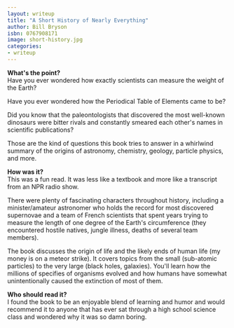 ```yaml
---
layout: writeup
title: "A Short History of Nearly Everything"
author: Bill Bryson
isbn: 0767908171
image: short-history.jpg
categories:
- writeup
---
```


**What's the point?**  
Have you ever wondered how exactly scientists can measure the weight of the Earth?

Have you ever wondered how the Periodical Table of Elements came to be? 

Did you know that the paleontologists that discovered the most well-known dinosaurs were 
bitter rivals and constantly smeared each other's names in scientific publications?

Those are the kind of questions this book tries to answer in a whirlwind summary of
the origins of astronomy, chemistry, geology, particle physics, and more.
 
**How was it?**  
This was a fun read. It was less like a textbook and more like a transcript from an
NPR radio show. 

There were plenty of fascinating characters throughout history, including
a minister/amateur astronomer who holds the record for most discovered supernovae and a
team of French scientists that spent years trying to measure the length of one degree of
the Earth's circumference (they encountered hostile natives, jungle illness, deaths of 
several team members).

The book discusses the origin of life and the likely ends of human life (my money is on
a meteor strike). It covers topics from the small (sub-atomic particles) to the very
large (black holes, galaxies). You'll learn how the millions of specifies of organisms
evolved and how humans have somewhat unintentionally caused the extinction of most of
them.

**Who should read it?**  
I found the book to be an enjoyable blend of learning and humor and would recommend it to
anyone that has ever sat through a high school science class and wondered why it was so
damn boring.
